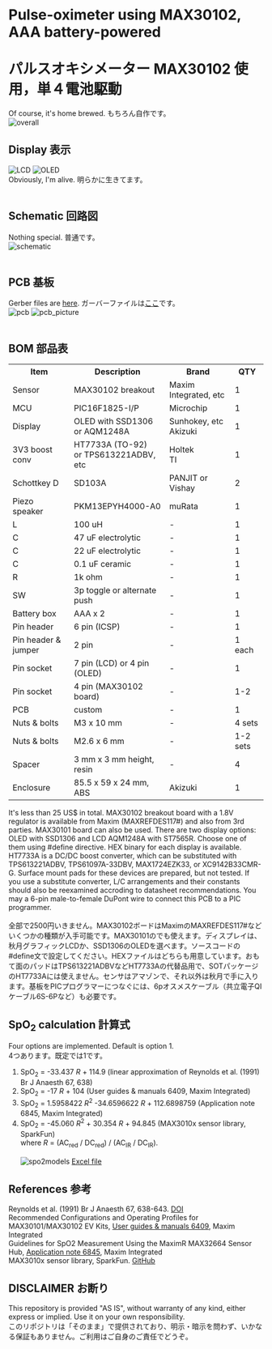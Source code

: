 # Pulse-oximeter using MAX30102, AAA battery-powered <BR><BR>パルスオキシメーター MAX30102 使用，単４電池駆動
Of course, it's home brewed. もちろん自作です。<br>
<IMG alt=overall src="img/overall.png">
  
## Display 表示
<IMG alt=LCD src="img/lcd01.png"> <IMG alt=OLED src="img/oled.png">
<BR>
Obviously, I'm alive. 明らかに生きてます。<BR><BR>

## Schematic 回路図
Nothing special. 普通です。<BR>
<IMG alt=schematic src="img/schematic.png">
<BR><BR>

## PCB 基板
Gerber files are <A href="gerber/">here</a>. ガーバーファイルは<a href="gerber/">ここ</a>です。<BR>
<IMG alt=pcb src="img/pcb.png">
<IMG alt=pcb_picture src="img/pcbpic.png">
<BR><BR>

## BOM 部品表
<table>
<tr><th>Item</th><th>Description</th><th>Brand</th><th>QTY</th></tr>
<tr><td>Sensor</td><td>MAX30102 breakout</td><td>Maxim Integrated, etc</td><td>1</td></tr>
<tr><td>MCU</td><td>PIC16F1825-I/P</td><td>Microchip</td><td>1</td></tr>
<tr><td>Display</td><td>OLED with SSD1306<BR>or AQM1248A</td><td>Sunhokey, etc<BR>Akizuki</td><td>1</td></tr>
<tr><td>3V3 boost conv</td><td>HT7733A (TO-92)<BR>or TPS613221ADBV, etc</td><td>Holtek<BR>TI</td><td>1</td></tr>
<tr><td>Schottkey D</td><td>SD103A</td><td>PANJIT or Vishay</td><td>2</td></tr>
<tr><td>Piezo speaker</td><td>PKM13EPYH4000-A0</td><td>muRata</td><td>1</td></tr>
<tr><td>L</td><td>100 uH</td><td>-</td><td>1</td></tr>
<tr><td>C</td><td>47 uF electrolytic</td><td>-</td><td>1</td></tr>
<tr><td>C</td><td>22 uF electrolytic</td><td>-</td><td>1</td></tr>
<tr><td>C</td><td>0.1 uF ceramic</td><td>-</td><td>1</td></tr>
<tr><td>R</td><td>1k ohm</td><td>-</td><td>1</td></tr>
<tr><td>SW</td><td>3p toggle or alternate push</td><td>-</td><td>1</td></tr>
<tr><td>Battery box</td><td>AAA x 2</td><td>-</td><td>1</td></tr>
<tr><td>Pin header</td><td>6 pin (ICSP)</td><td>-</td><td>1</td></tr>
<tr><td>Pin header & jumper</td><td>2 pin</td><td>-</td><td>1 each</td></tr>
<tr><td>Pin socket</td><td>7 pin (LCD) or 4 pin (OLED)</td><td>-</td><td>1</td></tr>
<tr><td>Pin socket</td><td>4 pin (MAX30102 board)</td><td>-</td><td>1-2</td></tr>
<tr><td>PCB</td><td>custom</td><td>-</td><td>1</td></tr>
<tr><td>Nuts & bolts</td><td>M3 x 10 mm</td><td>-</td><td>4 sets</td></tr>
<tr><td>Nuts & bolts</td><td>M2.6 x 6 mm</td><td>-</td><td>1-2 sets</td></tr>
<tr><td>Spacer</td><td>3 mm x 3 mm height, resin</td><td>-</td><td>4</td></tr>
<tr><td>Enclosure</td><td>85.5 x 59 x 24 mm, ABS</td><td>Akizuki</td><td>1</td></tr>
</table>
It's less than 25 US$ in total. MAX30102 breakout board with a 1.8V regulator is available from Maxim (MAXREFDES117#) and also from 3rd parties. MAX30101 board can also be used. There are two display options: OLED with SSD1306 and LCD AQM1248A with ST7565R. Choose one of them using #define directive. HEX binary for each display is available. HT7733A is a DC/DC boost converter, which can be substituted with TPS613221ADBV, TPS61097A-33DBV, MAX1724EZK33, or XC9142B33CMR-G. Surface mount pads for these devices are prepared, but not tested. If you use a substitute converter, L/C arrangements and their constants should also be reexamined accroding to datasheet recommendations. You may a 6-pin male-to-female DuPont wire to connect this PCB to a PIC programmer.<BR><BR>
全部で2500円いきません。MAX30102ボードはMaximのMAXREFDES117#などいくつかの種類が入手可能です。MAX30101のでも使えます。ディスプレイは、秋月グラフィックLCDか、SSD1306のOLEDを選べます。ソースコードの#define文で設定してください。HEXファイルはどちらも用意しています。おもて面のパッドはTPS613221ADBVなどHT7733Aの代替品用で、SOTパッケージのHT7733Aには使えません。センサはアマゾンで、それ以外は秋月で手に入ります。基板をPICプログラマーにつなぐには、6pオスメスケーブル（共立電子QIケーブル6S-6Pなど）も必要です。
<BR>

## SpO<sub>2</sub> calculation 計算式
Four options are implemented. Default is option 1.<BR>
4つあります。既定では1です。<BR>
  1. SpO<sub>2</sub> = -33.437 <i>R</i> + 114.9 (linear approximation of Reynolds et al. (1991) Br J Anaesth 67, 638)<BR>
  2. SpO<sub>2</sub> = -17 <i>R</i> + 104 (User guides & manuals 6409, Maxim Integrated)<BR>
  3. SpO<sub>2</sub> = 1.5958422 <i>R</i><sup>2</sup> -34.6596622 <i>R</i> + 112.6898759 (Application note 6845, Maxim Integrated)<BR>
  4. SpO<sub>2</sub> = -45.060 <i>R</i><sup>2</sup> + 30.354 <i>R</i> + 94.845 (MAX3010x sensor library, SparkFun)<BR>
where <i>R</i> = (AC<sub>red</sub> / DC<sub>red</sub>) / (AC<sub>IR</sub> / DC<sub>IR</sub>).<BR><BR>
<IMG alt=spo2models src="img/spo2plot.png"> <a href="spo2models.xlsx">Excel file</A><BR>

## References 参考
Reynolds et al. (1991) Br J Anaesth 67, 638-643. <a href="https://doi.org/10.1093/bja/67.5.638">DOI</A><BR>
Recommended Configurations and Operating Profiles for MAX30101/MAX30102 EV Kits, <a href="https://www.maximintegrated.com/en/design/technical-documents/userguides-and-manuals/6/6409.html">User guides & manuals 6409</a>, Maxim Integrated<BR>
Guidelines for SpO2 Measurement Using the MaximR MAX32664 Sensor Hub, <a href="https://www.maximintegrated.com/en/design/technical-documents/app-notes/6/6845.html">Application note 6845</a>, Maxim Integrated<BR>
MAX3010x sensor library, SparkFun. <a href="https://github.com/sparkfun/SparkFun_MAX3010x_Sensor_Library">GitHub</a><BR>

## DISCLAIMER お断り
This repository is provided "AS IS", without warranty of any kind, either express or implied. Use it on your own responsibility.<BR>
このリポジトリは「そのまま」で提供されており、明示・暗示を問わず、いかなる保証もありません。ご利用はご自身のご責任でどうぞ。
